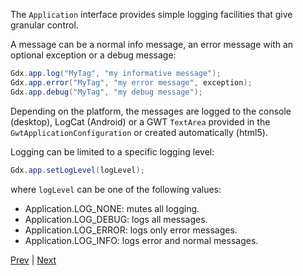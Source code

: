 The `Application` interface provides simple logging facilities that give granular control.

A message can be a normal info message, an error message with an optional exception or a debug message:

```java
Gdx.app.log("MyTag", "my informative message");
Gdx.app.error("MyTag", "my error message", exception);
Gdx.app.debug("MyTag", "my debug message");
```

Depending on the platform, the messages are logged to the console (desktop), LogCat (Android) or a GWT `TextArea` provided in the `GwtApplicationConfiguration` or created automatically (html5).

Logging can be limited to a specific logging level:

```java
Gdx.app.setLogLevel(logLevel);
```

where `logLevel` can be one of the following values:

  * Application.LOG_NONE: mutes all logging.
  * Application.LOG_DEBUG: logs all messages.
  * Application.LOG_ERROR: logs only error messages.
  * Application.LOG_INFO: logs error and normal messages.

[Prev](querying) | [Next](threading)